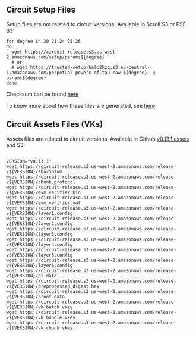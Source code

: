 

## Circuit Setup Files

Setup files are not related to circuit versions. Available in Scroll S3 or PSE S3:

```
for degree in 20 21 24 25 26
do
  wget https://circuit-release.s3.us-west-2.amazonaws.com/setup/params${degree}
  # or 
  # wget https://trusted-setup-halo2kzg.s3.eu-central-1.amazonaws.com/perpetual-powers-of-tau-raw-${degree} -O params${degree}
done
```

Checksum can be found [here](./params-sha256sum)   

To know more about how these files are generated, see [here](https://github.com/han0110/halo2-kzg-srs?tab=readme-ov-file#download-the-converted-srs)


## Circuit Assets Files (VKs)


Assets files are related to circuit versions. Available in Github [v0.13.1 assets](./release-v0.13.1) and S3:

```

VERSION="v0.13.1"
wget https://circuit-release.s3.us-west-2.amazonaws.com/release-v${VERSION}/sha256sum
wget https://circuit-release.s3.us-west-2.amazonaws.com/release-v${VERSION}/chunk.protocol
wget https://circuit-release.s3.us-west-2.amazonaws.com/release-v${VERSION}/evm_verifier.bin
wget https://circuit-release.s3.us-west-2.amazonaws.com/release-v${VERSION}/evm_verifier.yul
wget https://circuit-release.s3.us-west-2.amazonaws.com/release-v${VERSION}/layer1.config
wget https://circuit-release.s3.us-west-2.amazonaws.com/release-v${VERSION}/layer2.config
wget https://circuit-release.s3.us-west-2.amazonaws.com/release-v${VERSION}/layer3.config
wget https://circuit-release.s3.us-west-2.amazonaws.com/release-v${VERSION}/layer4.config
wget https://circuit-release.s3.us-west-2.amazonaws.com/release-v${VERSION}/layer5.config
wget https://circuit-release.s3.us-west-2.amazonaws.com/release-v${VERSION}/layer6.config
wget https://circuit-release.s3.us-west-2.amazonaws.com/release-v${VERSION}/pi.data
wget https://circuit-release.s3.us-west-2.amazonaws.com/release-v${VERSION}/preprocessed_digest.hex
wget https://circuit-release.s3.us-west-2.amazonaws.com/release-v${VERSION}/proof.data
wget https://circuit-release.s3.us-west-2.amazonaws.com/release-v${VERSION}/vk_batch.vkey
wget https://circuit-release.s3.us-west-2.amazonaws.com/release-v${VERSION}/vk_bundle.vkey
wget https://circuit-release.s3.us-west-2.amazonaws.com/release-v${VERSION}/vk_chunk.vkey
```
